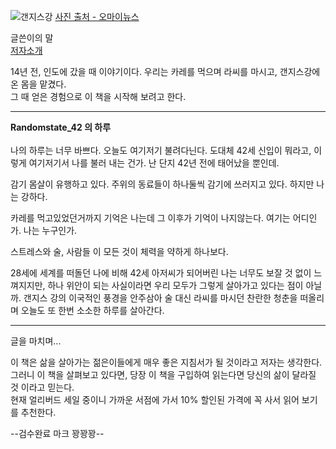 ![갠지스강](http://ojsfile.ohmynews.com/STD_IMG_FILE/2017/1101/IE002238497_STD.JPG)
[사진 출처 - 오마이뉴스](http://ojsfile.ohmynews.com/STD_IMG_FILE/2017/1101/IE002238497_STD.JPG)

글쓴이의 말 <br>
[저자소개](저자소개.md)

14년 전, 인도에 갔을 때 이야기이다. 우리는 카레를 먹으며 라씨를 마시고, 갠지스강에 온 몸을 맡겼다. <Br>
그 때 얻은 경험으로 이 책을 시작해 보려고 한다.

---------------------------------------------------------------------------------------------------------

**Randomstate_42 의 하루**<Br><Br>
나의 하루는 너무 바쁘다. 오늘도 여기저기 불려다닌다. 도대체 42세 신입이 뭐라고, 이렇게 여기저기서 나를 불러 내는 건가. 난 단지 42년 전에 태어났을 뿐인데.<Br>

감기 몸살이 유행하고 있다. 주위의 동료들이 하나둘씩 감기에 쓰러지고 있다. 하지만 나는 강하다. <Br>

카레를 먹고있었던거까지 기억은 나는데 그 이후가 기억이 나지않는다. 여기는 어디인가. 나는 누구인가. <Br>

스트레스와 술, 사람들 이 모든 것이 체력을 약하게 하나보다.<Br>

28세에 세계를 떠돌던 나에 비해 42세 아저씨가 되어버린 나는 너무도 보잘 것 없이 느껴지지만, 하나 위안이 되는 사실이라면 우리 모두가 그렇게 살아가고 있다는 점이 아닐까. 
갠지스 강의 이국적인 풍경을 안주삼아 술 대신 라씨를 마시던 찬란한 청춘을 떠올리며 오늘도 또 한번 소소한 하루를 살아간다.


---------------------------------------------------------------------------------------------------------

글을 마치며...


이 책은 삶을 살아가는 젊은이들에게 매우 좋은 지침서가 될 것이라고 저자는 생각한다. <Br>
그러니 이 책을 살펴보고 있다면, 당장 이 책을 구입하여 읽는다면 당신의 삶이 달라질 것 이라고 믿는다.<Br>
현재 얼리버드 세일 중이니 가까운 서점에 가서 10% 할인된 가격에 꼭 사서 읽어 보기를 추천한다.<Br>

--검수완료 마크 꽝꽝꽝--

